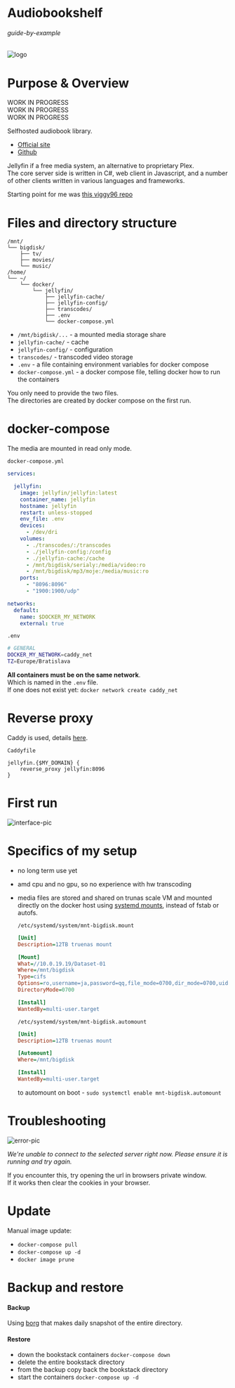 # Audiobookshelf

###### guide-by-example

![logo](https://i.imgur.com/gSyMEvD.png)

# Purpose & Overview

WORK IN PROGRESS<br>
WORK IN PROGRESS<br>
WORK IN PROGRESS<br>

Selfhosted audiobook library.

* [Official site](https://www.audiobookshelf.org/)
* [Github](https://github.com/advplyr/audiobookshelf)

Jellyfin if a free media system, an alternative to proprietary Plex.<br>
The core server side is written in C#, web client in Javascript,
and a number of other clients written in various languages and frameworks.

Starting point for me was [this viggy96 repo](https://github.com/viggy96/container_config)

# Files and directory structure

```
/mnt/
└── bigdisk/
    ├── tv/
    ├── movies/
    └── music/
/home/
└── ~/
    └── docker/
        └── jellyfin/
            ├── jellyfin-cache/
            ├── jellyfin-config/
            ├── transcodes/
            ├── .env
            └── docker-compose.yml
```

* `/mnt/bigdisk/...` - a mounted media storage share
* `jellyfin-cache/` - cache 
* `jellyfin-config/` - configuration 
* `transcodes/` - transcoded video storage
* `.env` - a file containing environment variables for docker compose
* `docker-compose.yml` - a docker compose file, telling docker how to run the containers

You only need to provide the two files.</br>
The directories are created by docker compose on the first run.

# docker-compose

The media are mounted in read only mode.

`docker-compose.yml`
```yml
services:

  jellyfin:
    image: jellyfin/jellyfin:latest
    container_name: jellyfin
    hostname: jellyfin
    restart: unless-stopped
    env_file: .env
    devices:
      - /dev/dri
    volumes:
      - ./transcodes/:/transcodes
      - ./jellyfin-config:/config
      - ./jellyfin-cache:/cache
      - /mnt/bigdisk/serialy:/media/video:ro
      - /mnt/bigdisk/mp3/moje:/media/music:ro
    ports:
      - "8096:8096"
      - "1900:1900/udp"

networks:
  default:
    name: $DOCKER_MY_NETWORK
    external: true
```

`.env`
```bash
# GENERAL
DOCKER_MY_NETWORK=caddy_net
TZ=Europe/Bratislava
```

**All containers must be on the same network**.</br>
Which is named in the `.env` file.</br>
If one does not exist yet: `docker network create caddy_net`

# Reverse proxy

Caddy is used, details
[here](https://github.com/DoTheEvo/selfhosted-apps-docker/tree/master/caddy_v2).</br>

`Caddyfile`
```
jellyfin.{$MY_DOMAIN} {
    reverse_proxy jellyfin:8096
}
```

# First run


![interface-pic](https://i.imgur.com/pZMi6bb.png)


# Specifics of my setup

* no long term use yet
* amd cpu and no gpu, so no experience with hw transcoding
* media files are stored and shared on trunas scale VM
 and mounted directly on the docker host using [systemd mounts](https://forum.manjaro.org/t/root-tip-systemd-mount-unit-samples/1191),
 instead of fstab or autofs.

  `/etc/systemd/system/mnt-bigdisk.mount`
  ```ini
  [Unit]
  Description=12TB truenas mount

  [Mount]
  What=//10.0.19.19/Dataset-01
  Where=/mnt/bigdisk
  Type=cifs
  Options=ro,username=ja,password=qq,file_mode=0700,dir_mode=0700,uid=1000
  DirectoryMode=0700

  [Install]
  WantedBy=multi-user.target
  ```

  `/etc/systemd/system/mnt-bigdisk.automount`
  ```ini
  [Unit]
  Description=12TB truenas mount

  [Automount]
  Where=/mnt/bigdisk

  [Install]
  WantedBy=multi-user.target
  ```

  to automount on boot - `sudo systemctl enable mnt-bigdisk.automount`

# Troubleshooting


![error-pic](https://i.imgur.com/KQhmZTQ.png)

*We're unable to connect to the selected server right now. Please ensure it is running and try again.*

If you encounter this, try opening the url in browsers private window.<br>
If it works then clear the cookies in your browser.


# Update

Manual image update:

- `docker-compose pull`</br>
- `docker-compose up -d`</br>
- `docker image prune`

# Backup and restore

#### Backup

Using [borg](https://github.com/DoTheEvo/selfhosted-apps-docker/tree/master/borg_backup)
that makes daily snapshot of the entire directory.
  
#### Restore

* down the bookstack containers `docker-compose down`</br>
* delete the entire bookstack directory</br>
* from the backup copy back the bookstack directory</br>
* start the containers `docker-compose up -d`
